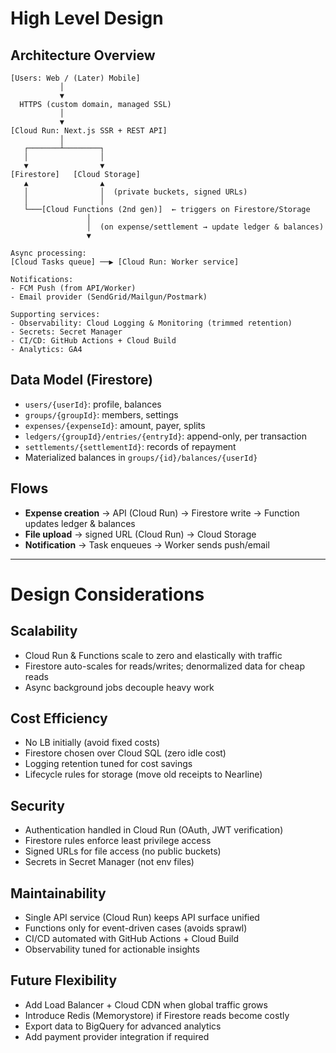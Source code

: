 # High Level Design

## Architecture Overview

```text
[Users: Web / (Later) Mobile]
           │
           ▼
  HTTPS (custom domain, managed SSL)
           │
           ▼
[Cloud Run: Next.js SSR + REST API]
           │
   ┌───────┴────────┐
   │                │
   ▼                ▼
[Firestore]   [Cloud Storage]
   ▲                ▲
   │                │  (private buckets, signed URLs)
   │                │
   └───[Cloud Functions (2nd gen)]  ← triggers on Firestore/Storage
                 │
                 │  (on expense/settlement → update ledger & balances)
                 ▼

Async processing:
[Cloud Tasks queue] ──▶ [Cloud Run: Worker service]

Notifications:
- FCM Push (from API/Worker)
- Email provider (SendGrid/Mailgun/Postmark)

Supporting services:
- Observability: Cloud Logging & Monitoring (trimmed retention)
- Secrets: Secret Manager
- CI/CD: GitHub Actions + Cloud Build
- Analytics: GA4
```

## Data Model (Firestore)

- `users/{userId}`: profile, balances
- `groups/{groupId}`: members, settings
- `expenses/{expenseId}`: amount, payer, splits
- `ledgers/{groupId}/entries/{entryId}`: append-only, per transaction
- `settlements/{settlementId}`: records of repayment
- Materialized balances in `groups/{id}/balances/{userId}`

## Flows

- **Expense creation** → API (Cloud Run) → Firestore write → Function updates ledger & balances
- **File upload** → signed URL (Cloud Run) → Cloud Storage
- **Notification** → Task enqueues → Worker sends push/email

---

# Design Considerations

## Scalability

- Cloud Run & Functions scale to zero and elastically with traffic
- Firestore auto-scales for reads/writes; denormalized data for cheap reads
- Async background jobs decouple heavy work

## Cost Efficiency

- No LB initially (avoid fixed costs)
- Firestore chosen over Cloud SQL (zero idle cost)
- Logging retention tuned for cost savings
- Lifecycle rules for storage (move old receipts to Nearline)

## Security

- Authentication handled in Cloud Run (OAuth, JWT verification)
- Firestore rules enforce least privilege access
- Signed URLs for file access (no public buckets)
- Secrets in Secret Manager (not env files)

## Maintainability

- Single API service (Cloud Run) keeps API surface unified
- Functions only for event-driven cases (avoids sprawl)
- CI/CD automated with GitHub Actions + Cloud Build
- Observability tuned for actionable insights

## Future Flexibility

- Add Load Balancer + Cloud CDN when global traffic grows
- Introduce Redis (Memorystore) if Firestore reads become costly
- Export data to BigQuery for advanced analytics
- Add payment provider integration if required
